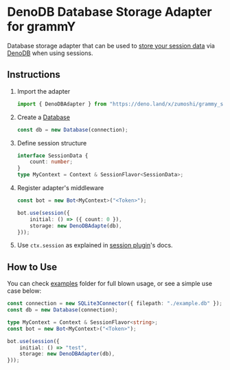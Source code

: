 # DenoDB Database Storage Adapter for grammY

Database storage adapter that can be used to [store your session data](https://grammy.dev/plugins/session.html) via [DenoDB](https://github.com/eveningkid/denodb) when using sessions.

## Instructions

1. Import the adapter

   ```ts
   import { DenoDBAdapter } from "https://deno.land/x/zumoshi/grammy_session_denodedb/mod.ts";
   ```

2. Create a [Database](https://github.com/eveningkid/denodb#first-steps)

   ```ts
   const db = new Database(connection);
   ```

3. Define session structure

   ```ts
   interface SessionData {
       count: number;
   }
   type MyContext = Context & SessionFlavor<SessionData>;
   ```

4. Register adapter's middleware

   ```ts
   const bot = new Bot<MyContext>("<Token>");

   bot.use(session({
       initial: () => ({ count: 0 }),
       storage: new DenoDBAdapte(db),
   }));
   ```

5. Use `ctx.session` as explained in [session plugin](https://grammy.dev/plugins/session.html)'s docs.

## How to Use

You can check [examples](./examples) folder for full blown usage, or see a simple use case below:

```ts
const connection = new SQLite3Connector({ filepath: "./example.db" });
const db = new Database(connection);

type MyContext = Context & SessionFlavor<string>;
const bot = new Bot<MyContext>("<Token>");

bot.use(session({
    initial: () => "test",
    storage: new DenoDBAdapter(db),
}));
```
